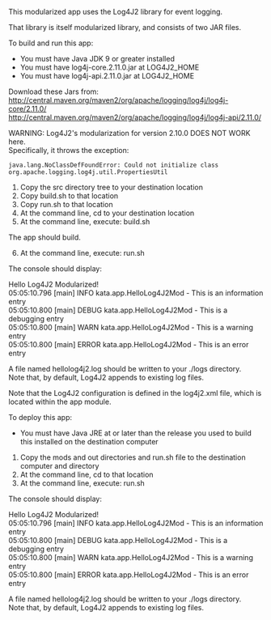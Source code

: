 This modularized app uses the Log4J2 library for event logging.

That library is itself modularized library, and consists of two JAR files.

To build and run this app:

- You must have Java JDK 9 or greater installed
- You must have log4j-core.2.11.0.jar at LOG4J2_HOME
- You must have log4j-api.2.11.0.jar at LOG4J2_HOME

Download these Jars from:  
http://central.maven.org/maven2/org/apache/logging/log4j/log4j-core/2.11.0/  
http://central.maven.org/maven2/org/apache/logging/log4j/log4j-api/2.11.0/  

WARNING: Log4J2's modularization for version 2.10.0 DOES NOT WORK here.  
Specifically, it throws the exception:
```
java.lang.NoClassDefFoundError: Could not initialize class org.apache.logging.log4j.util.PropertiesUtil
```
1. Copy the src directory tree to your destination location
2. Copy build.sh to that location
3. Copy run.sh to that location
4. At the command line, cd to your destination location
5. At the command line, execute: build.sh

The app should build.

6. At the command line, execute: run.sh

The console should display:

Hello Log4J2 Modularized!  
05:05:10.796 [main] INFO  kata.app.HelloLog4J2Mod - This is an information entry  
05:05:10.800 [main] DEBUG kata.app.HelloLog4J2Mod - This is a debugging entry  
05:05:10.800 [main] WARN  kata.app.HelloLog4J2Mod - This is a warning entry  
05:05:10.800 [main] ERROR kata.app.HelloLog4J2Mod - This is an error entry  

A file named hellolog4j2.log should be written to your ./logs directory.  
Note that, by default, Log4J2 appends to existing log files.

Note that the Log4J2 configuration is defined in the log4j2.xml file,
which is located within the app module.

To deploy this app:

- You must have Java JRE at or later than the release you used to build this installed on the destination computer

1. Copy the mods and out directories and run.sh file to the destination computer and directory
2. At the command line, cd to that location
2. At the command line, execute: run.sh

The console should display:

Hello Log4J2 Modularized!  
05:05:10.796 [main] INFO  kata.app.HelloLog4J2Mod - This is an information entry  
05:05:10.800 [main] DEBUG kata.app.HelloLog4J2Mod - This is a debugging entry  
05:05:10.800 [main] WARN  kata.app.HelloLog4J2Mod - This is a warning entry  
05:05:10.800 [main] ERROR kata.app.HelloLog4J2Mod - This is an error entry  

A file named hellolog4j2.log should be written to your ./logs directory.  
Note that, by default, Log4J2 appends to existing log files.
